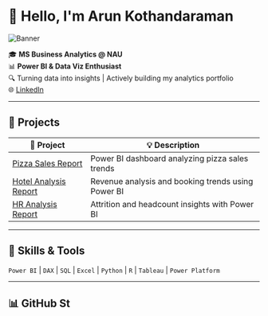 # 👋 Hello, I'm Arun Kothandaraman
![Banner](https://github.com/ArunKothandaraman94/ArunKothandaraman94/blob/main/A_professional_GitHub_profile_banner_showcases_Aru.png?raw=true)

🎓 **MS Business Analytics @ NAU**  
📊 **Power BI & Data Viz Enthusiast**  
🔍 Turning data into insights | Actively building my analytics portfolio  
🌐 [LinkedIn](https://www.linkedin.com/in/arun-raman)

---

## 🚀 Projects

| 📁 Project | 💡 Description |
|-----------|----------------|
| [Pizza Sales Report](https://github.com/ArunKothandaraman94/Pizza-Sales-Analysis-Report) | Power BI dashboard analyzing pizza sales trends |
| [Hotel Analysis Report](https://github.com/ArunKothandaraman94/Hotel-Analysis-Report) | Revenue analysis and booking trends using Power BI |
| [HR Analysis Report](https://github.com/ArunKothandaraman94/HR-Analysis-Report) | Attrition and headcount insights with Power BI |

---

## 🧰 Skills & Tools

`Power BI` | `DAX` | `SQL` | `Excel` | `Python` | `R` | `Tableau` | `Power Platform`

---

## 📊 GitHub St
